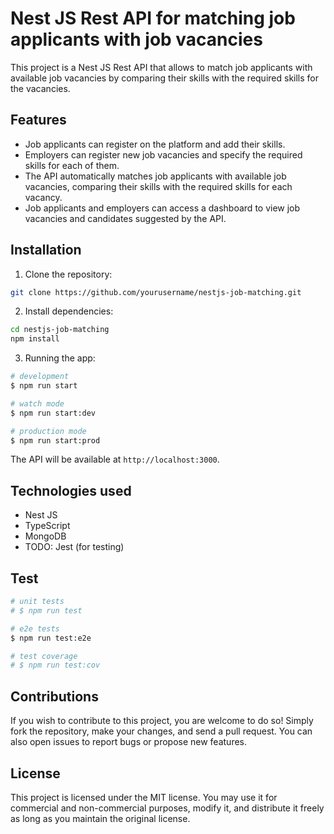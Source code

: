 # Nest JS Rest API for matching job applicants with job vacancies

This project is a Nest JS Rest API that allows to match job applicants with available job vacancies by comparing their skills with the required skills for the vacancies.

## Features

- Job applicants can register on the platform and add their skills.
- Employers can register new job vacancies and specify the required skills for each of them.
- The API automatically matches job applicants with available job vacancies, comparing their skills with the required skills for each vacancy.
- Job applicants and employers can access a dashboard to view job vacancies and candidates suggested by the API.

## Installation

1. Clone the repository:

```bash
git clone https://github.com/yourusername/nestjs-job-matching.git
```

2. Install dependencies:

``` bash
cd nestjs-job-matching
npm install
```

3. Running the app:

```bash
# development
$ npm run start

# watch mode
$ npm run start:dev

# production mode
$ npm run start:prod
```


The API will be available at `http://localhost:3000`.

## Technologies used

- Nest JS
- TypeScript
- MongoDB
- TODO: Jest (for testing) 

## Test

```bash
# unit tests
# $ npm run test

# e2e tests
$ npm run test:e2e

# test coverage
# $ npm run test:cov
```

## Contributions

If you wish to contribute to this project, you are welcome to do so! Simply fork the repository, make your changes, and send a pull request. You can also open issues to report bugs or propose new features.

## License

This project is licensed under the MIT license. You may use it for commercial and non-commercial purposes, modify it, and distribute it freely as long as you maintain the original license.
